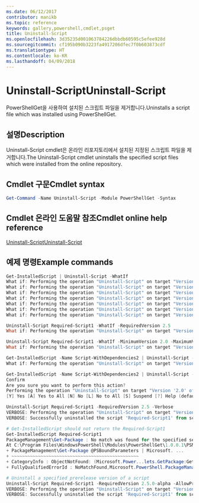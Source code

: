 ```yaml
---
ms.date: 06/12/2017
contributor: manikb
ms.topic: reference
keywords: gallery,powershell,cmdlet,psget
title: Uninstall-Script
ms.openlocfilehash: 3d35235d001063784226dbbdb60595c5efee928d
ms.sourcegitcommit: cf195b090b3223fa4917206dfec7f0b603873cdf
ms.translationtype: HT
ms.contentlocale: ko-KR
ms.lasthandoff: 04/09/2018
---
```

# <a name="uninstall-script"></a><span data-ttu-id="e6360-103">Uninstall-Script</span><span class="sxs-lookup"><span data-stu-id="e6360-103">Uninstall-Script</span></span>

<span data-ttu-id="e6360-104">PowerShellGet을 사용하여 설치된 스크립트 파일을 제거합니다.</span><span class="sxs-lookup"><span data-stu-id="e6360-104">Uninstalls a script file which was installed using PowerShellGet.</span></span>

## <a name="description"></a><span data-ttu-id="e6360-105">설명</span><span class="sxs-lookup"><span data-stu-id="e6360-105">Description</span></span>

<span data-ttu-id="e6360-106">Uninstall-Script cmdlet은 온라인 리포지토리에서 설치된 지정된 스크립트 파일을 제거합니다.</span><span class="sxs-lookup"><span data-stu-id="e6360-106">The Uninstall-Script cmdlet uninstalls the specified script files which were installed from the online repository.</span></span>

## <a name="cmdlet-syntax"></a><span data-ttu-id="e6360-107">Cmdlet 구문</span><span class="sxs-lookup"><span data-stu-id="e6360-107">Cmdlet syntax</span></span>

```powershell
Get-Command -Name Uninstall-Script -Module PowerShellGet -Syntax
```
## <a name="cmdlet-online-help-reference"></a><span data-ttu-id="e6360-108">Cmdlet 온라인 도움말 참조</span><span class="sxs-lookup"><span data-stu-id="e6360-108">Cmdlet online help reference</span></span>

[<span data-ttu-id="e6360-109">Uninstall-Script</span><span class="sxs-lookup"><span data-stu-id="e6360-109">Uninstall-Script</span></span>](http://go.microsoft.com/fwlink/?LinkId=619789)

## <a name="example-commands"></a><span data-ttu-id="e6360-110">예제 명령</span><span class="sxs-lookup"><span data-stu-id="e6360-110">Example commands</span></span>

```powershell
Get-InstalledScript | Uninstall-Script -WhatIf
What if: Performing the operation "Uninstall-Script" on target "Version '2.5' of script 'Required-Script3'".
What if: Performing the operation "Uninstall-Script" on target "Version '1.0' of script 'Demo-Script'".
What if: Performing the operation "Uninstall-Script" on target "Version '2.5' of script 'Fabrikam-Script'".
What if: Performing the operation "Uninstall-Script" on target "Version '2.5' of script 'Fabrikam-ServerScript'".
What if: Performing the operation "Uninstall-Script" on target "Version '2.5' of script 'Required-Script1'".
What if: Performing the operation "Uninstall-Script" on target "Version '2.5' of script 'Required-Script2'".
What if: Performing the operation "Uninstall-Script" on target "Version '2.0' of script 'Script-WithDependencies2'".

Uninstall-Script Required-Script1 -WhatIf -RequiredVersion 2.5
What if: Performing the operation "Uninstall-Script" on target "Version '2.5' of script 'Required-Script1'".

Uninstall-Script Required-Script1 -WhatIf -MinimumVersion 2.0 -MaximumVersion 3.0
What if: Performing the operation "Uninstall-Script" on target "Version '2.5' of script 'Required-Script1'".

Get-InstalledScript -Name Script-WithDependencies2 | Uninstall-Script -WhatIf
What if: Performing the operation "Uninstall-Script" on target "Version '2.0' of script 'Script-WithDependencies2'".

Get-InstalledScript -Name Script-WithDependencies2 | Uninstall-Script -Confirm
Confirm
Are you sure you want to perform this action?
Performing the operation "Uninstall-Script" on target "Version '2.0' of script 'Script-WithDependencies2'".
[Y] Yes [A] Yes to All [N] No [L] No to All [S] Suspend [?] Help (default is "Y"): N

Uninstall-Script Required-Script1 -RequiredVersion 2.5 -Verbose
VERBOSE: Performing the operation "Uninstall-Script" on target "Version '2.5' of script 'Required-Script1'".
VERBOSE: Successfully uninstalled the script 'Required-Script1' from script base 'C:\Users\manikb\Documents\WindowsPowerShell\Scripts'.

# Get-InstalledScript should not return the Required-Script1
Get-InstalledScript Required-Script1
PackageManagement\Get-Package : No match was found for the specified search criteria and script names 'Required-Script1'.
At C:\Program Files\WindowsPowerShell\Modules\PowerShellGet\1.0.0.1\PSModule.psm1:3142 char:9
+ PackageManagement\Get-Package @PSBoundParameters | Microsoft. ...
+ ~~~~~~~~~~~~~~~~~~~~~~~~~~~~~~~~~~~~~~~~~~~~~~~~
+ CategoryInfo : ObjectNotFound: (Microsoft.Power...lets.GetPackage:GetPackage) [Get-Package], Exception
+ FullyQualifiedErrorId : NoMatchFound,Microsoft.PowerShell.PackageManagement.Cmdlets.GetPackage

# Uninstall a specified prerelease version of a script
Uninstall-Script Required-Script1 -RequiredVersion 2.5.0-alpha -AllowPrerelease -Verbose
VERBOSE: Performing the operation "Uninstall-Script" on target "Version '2.5.0-alpha' of script 'Required-Script1'".
VERBOSE: Successfully uninstalled the script 'Required-Script1' from script base 'C:\Users\manikb\Documents\WindowsPowerShell\Scripts'.

```